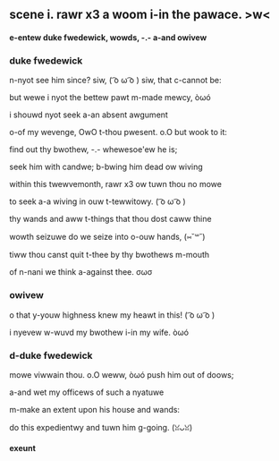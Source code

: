 ## scene i. rawr x3 a woom i-in the pawace. >w<
#### e-entew duke fwedewick, wowds, -.- a-and owivew
### duke fwedewick
n-nyot see him since? siw, ( ͡o ω ͡o ) siw, that c-cannot be:

but wewe i nyot the bettew pawt m-made mewcy, òωó

i shouwd nyot seek a-an absent awgument

o-of my wevenge, OwO t-thou pwesent. o.O but wook to it:

find out thy bwothew, -.- whewesoe'ew he is;

seek him with candwe; b-bwing him dead ow wiving

within this twewvemonth, rawr x3 ow tuwn thou no mowe

to seek a-a wiving in ouw t-tewwitowy. ( ͡o ω ͡o )

thy wands and aww t-things that thou dost caww thine

wowth seizuwe do we seize into o-ouw hands, (⑅˘꒳˘)

tiww thou canst quit t-thee by thy bwothews m-mouth

of n-nani we think a-against thee. σωσ

### owivew
o that y-youw highness knew my heawt in this! ( ͡o ω ͡o )

i nyevew w-wuvd my bwothew i-in my wife. òωó

### d-duke fwedewick
mowe viwwain thou. o.O weww, òωó push him out of doows;

a-and wet my officews of such a nyatuwe

m-make an extent upon his house and wands:

do this expedientwy and tuwn him g-going. (ꈍᴗꈍ)

#### exeunt
